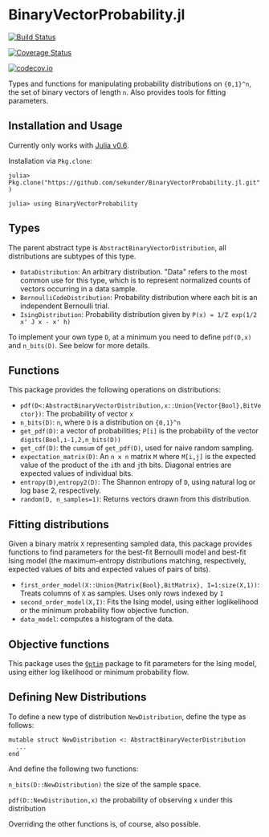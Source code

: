 # BinaryVectorProbability.jl

[![Build Status](https://travis-ci.org/sekunder/BinaryVectorProbability.jl.svg?branch=master)](https://travis-ci.org/sekunder/BinaryVectorProbability.jl)

[![Coverage Status](https://coveralls.io/repos/sekunder/BinaryVectorProbability.jl/badge.svg?branch=master&service=github)](https://coveralls.io/github/sekunder/BinaryVectorProbability.jl?branch=master)

[![codecov.io](http://codecov.io/github/sekunder/BinaryVectorProbability.jl/coverage.svg?branch=master)](http://codecov.io/github/sekunder/BinaryVectorProbability.jl?branch=master)

Types and functions for manipulating probability distributions on `{0,1}^n`, the set of binary vectors of length `n`. Also provides tools for fitting parameters.

## Installation and Usage

Currently only works with [Julia v0.6](https://julialang.org/downloads/oldreleases.html).

Installation via `Pkg.clone`:

`julia> Pkg.clone("https://github.com/sekunder/BinaryVectorProbability.jl.git")`

`julia> using BinaryVectorProbability`

## Types

The parent abstract type is `AbstractBinaryVectorDistribution`, all distributions are subtypes of this type.
 * `DataDistribution`: An arbitrary distribution. "Data" refers to the most common use for this type, which is to represent normalized counts of vectors occurring in a data sample.
 * `BernoulliCodeDistribution`: Probability distribution where each bit is an independent Bernoulli trial.
 * `IsingDistribution`: Probability distribution given by `P(x) = 1/Z exp(1/2 x' J x - x' h)`

To implement your own type `D`, at a minimum you need to define `pdf(D,x)` and `n_bits(D)`. See below for more details.

## Functions

This package provides the following operations on distributions:

 * `pdf(D<:AbstractBinaryVectorDistribution,x::Union{Vector{Bool},BitVector})`: The probability of vector `x`
 * `n_bits(D)`: `n`, where `D` is a distribution on `{0,1}^n`
 * `get_pdf(D)`: a vector of probabilities; `P[i]` is the probability of the vector `digits(Bool,i-1,2,n_bits(D))`
 * `get_cdf(D)`: the `cumsum` of `get_pdf(D)`, used for naive random sampling.
 * `expectation_matrix(D)`: An `n x n` matrix `M` where `M[i,j]` is the expected value of the product of the `i`th and `j`th bits. Diagonal entries are expected values of individual bits.
 * `entropy(D)`,`entropy2(D)`: The Shannon entropy of `D`, using natural log or log base 2, respectively.
 * `random(D, n_samples=1)`: Returns vectors drawn from this distribution.

## Fitting distributions

Given a binary matrix `X` representing sampled data, this package provides functions to find parameters for the best-fit Bernoulli model and best-fit Ising model (the maximum-entropy distributions matching, respectively, expected values of bits and expected values of pairs of bits).

 * `first_order_model(X::Union{Matrix{Bool},BitMatrix}, I=1:size(X,1))`: Treats columns of `X` as samples. Uses only rows indexed by `I`
 * `second_order_model(X,I)`: Fits the Ising model, using either loglikelihood or the minimum probability flow objective function.
 * `data_model`: computes a histogram of the data.

## Objective functions

This package uses the [`Optim`](https://github.com/JuliaNLSolvers/Optim.jl/) package to fit parameters for the Ising model, using either log likelihood or minimum probability flow.

## Defining New Distributions

To define a new type of distribution `NewDistribution`, define the type as follows:
```
mutable struct NewDistribution <: AbstractBinaryVectorDistribution
  ...
end
```

And define the following two functions:

`n_bits(D::NewDistribution)` the size of the sample space.

`pdf(D::NewDistribution,x)` the probability of observing `x` under this distribution

Overriding the other functions is, of course, also possible.
